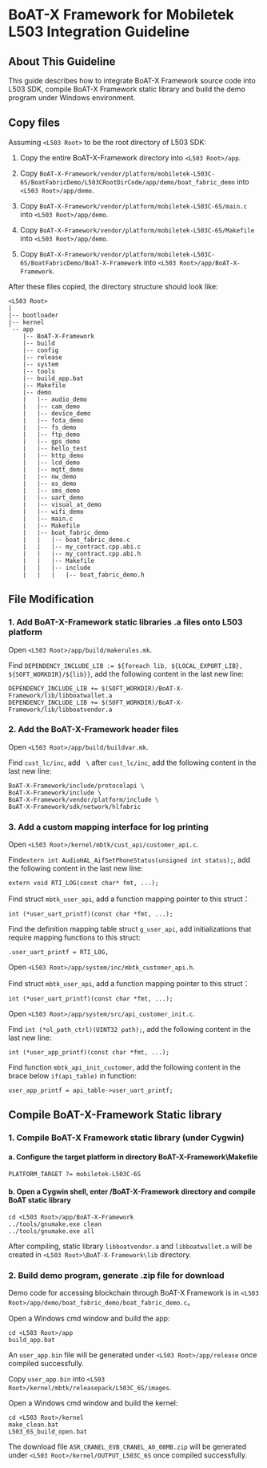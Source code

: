 # BoAT-X Framework for Mobiletek L503 Integration Guideline


## About This Guideline

This guide describes how to integrate BoAT-X Framework source code into L503 SDK, compile BoAT-X Framework static library and build the demo program under Windows environment.


## Copy files

Assuming `<L503 Root>` to be the root directory of L503 SDK:

1. Copy the entire BoAT-X-Framework directory into `<L503 Root>/app`.

2. Copy `BoAT-X-Framework/vendor/platform/mobiletek-L503C-6S/BoatFabricDemo/L503CRootDirCode/app/demo/boat_fabric_demo` into `<L503 Root>/app/demo`.

3. Copy `BoAT-X-Framework/vendor/platform/mobiletek-L503C-6S/main.c` into `<L503 Root>/app/demo`.

4. Copy `BoAT-X-Framework/vendor/platform/mobiletek-L503C-6S/Makefile` into `<L503 Root>/app/demo`.

5. Copy `BoAT-X-Framework/vendor/platform/mobiletek-L503C-6S/BoatFabricDemo/BoAT-X-Framework` into `<L503 Root>/app/BoAT-X-Framework`.


After these files copied, the directory structure should look like:
```
<L503 Root>
|
|-- bootloader
|-- kernel
`-- app
    |-- BoAT-X-Framework
    |-- build
    |-- config
    |-- release
    |-- system
    |-- tools	
	|-- build_app.bat	
    |-- Makefile	
    |-- demo
    |   |-- audio_demo
    |   |-- cam_demo
    |   |-- device_demo
    |   |-- fota_demo
    |   |-- fs_demo
    |   |-- ftp_demo
    |   |-- gps_demo
    |   |-- hello_test
	|   |-- http_demo
    |   |-- lcd_demo
    |   |-- mqtt_demo
    |   |-- nw_demo
    |   |-- os_demo
    |   |-- sms_demo
    |   |-- uart_demo
    |   |-- visual_at_demo
    |   |-- wifi_demo
    |   |-- main.c
    |   |-- Makefile
    |   |-- boat_fabric_demo
    |   |   |-- boat_fabric_demo.c
    |   |   |-- my_contract.cpp.abi.c
    |   |   |-- my_contract.cpp.abi.h
    |   |   |-- Makefile
    |   |   |-- include
    |   |   |   |-- boat_fabric_demo.h
```


## File Modification

### 1. Add BoAT-X-Framework static libraries .a files onto L503 platform

  Open `<L503 Root>/app/build/makerules.mk`.
  
  Find `DEPENDENCY_INCLUDE_LIB := ${foreach lib, ${LOCAL_EXPORT_LIB}, ${SOFT_WORKDIR}/${lib}}`, add the following content in the last new line:
  ```
  DEPENDENCY_INCLUDE_LIB += $(SOFT_WORKDIR)/BoAT-X-Framework/lib/libboatwallet.a
  DEPENDENCY_INCLUDE_LIB += $(SOFT_WORKDIR)/BoAT-X-Framework/lib/libboatvendor.a
  ```

### 2. Add the BoAT-X-Framework header files

  Open `<L503 Root>/app/build/buildvar.mk`.
  
  Find `cust_lc/inc`, add ` \` after `cust_lc/inc`, add the following content in the last new line:
  ```
  BoAT-X-Framework/include/protocolapi \
  BoAT-X-Framework/include \
  BoAT-X-Framework/vendor/platform/include \
  BoAT-X-Framework/sdk/network/hlfabric
  ```

### 3. Add a custom mapping interface for log printing

  Open `<L503 Root>/kernel/mbtk/cust_api/customer_api.c`.

  Find`extern int AudioHAL_AifSetPhoneStatus(unsigned int status);`, add the following content in the last new line:
  ```
  extern void RTI_LOG(const char* fmt, ...);
  ```
  
  Find struct `mbtk_user_api`, add a function mapping pointer to this struct：
  ```
  int (*user_uart_printf)(const char *fmt, ...);
  ```

  Find the definition mapping table struct `g_user_api`, add initializations that require mapping functions to this struct:
  ```
  .user_uart_printf = RTI_LOG,
  ```  
  
  Open `<L503 Root>/app/system/inc/mbtk_customer_api.h`.
  
  Find struct `mbtk_user_api`, add a function mapping pointer to this struct：
  ```
  int (*user_uart_printf)(const char *fmt, ...);
  ``` 
  
  Open `<L503 Root>/app/system/src/api_customer_init.c`.
  
  Find `int (*ol_path_ctrl)(UINT32 path);`, add the following content in the last new line:
  ```
  int (*user_app_printf)(const char *fmt, ...);
  ```
  
  Find function `mbtk_api_init_customer`, add the following content in the brace below `if(api_table)` in function:
  ```
  user_app_printf = api_table->user_uart_printf;
  ```
  

## Compile BoAT-X-Framework Static library

### 1. Compile BoAT-X Framework static library (under Cygwin)

   #### a. Configure the target platform in directory BoAT-X-Framework\Makefile
   ```
   PLATFORM_TARGET ?= mobiletek-L503C-6S
   ```
   
   #### b. Open a Cygwin shell, enter <ML302 Root>/BoAT-X-Framework directory and compile BoAT static library
   ```
   cd <L503 Root>/app/BoAT-X-Framework
   ../tools/gnumake.exe clean
   ../tools/gnumake.exe all
   ```
   
   After compiling, static library `libboatvendor.a` and `libboatwallet.a` will be created in `<L503 Root>\BoAT-X-Framework\lib` directory.
   

### 2. Build demo program, generate .zip file for download

   Demo code for accessing blockchain through BoAT-X Framework is in `<L503 Root>/app/demo/boat_fabric_demo/boat_fabric_demo.c`。
   
   Open a Windows cmd window and build the app:
   ```
   cd <L503 Root>/app
   build_app.bat
   ```
   
   An `user_app.bin` file will be generated under `<L503 Root>/app/release` once compiled successfully.

   Copy `user_app.bin` into `<L503 Root>/kernel/mbtk/releasepack/L503C_6S/images`.

   Open a Windows cmd window and build the kernel:
   ```
   cd <L503 Root>/kernel
   make_clean.bat
   L503_6S_build_open.bat
   ```
   
   The download file `ASR_CRANEL_EVB_CRANEL_A0_08MB.zip` will be generated under `<L503 Root>/kernel/OUTPUT_L503C_6S` once compiled successfully.